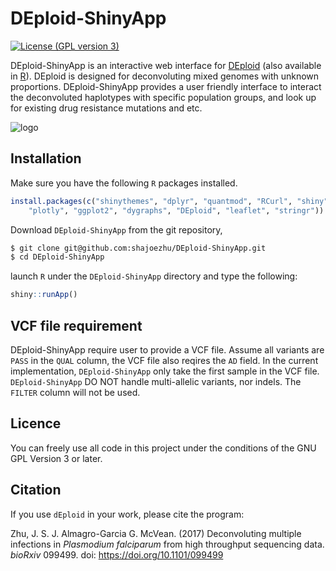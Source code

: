 # DEploid-ShinyApp

[![License (GPL version 3)](https://img.shields.io/badge/license-GPL%20version%203-brightgreen.svg)](http://opensource.org/licenses/GPL-3.0)

DEploid-ShinyApp is an interactive web interface for [DEploid](https://github.com/mcveanlab/DEploid) (also available in [R](cran.r-project.org/package=DEploid)). DEploid is designed for deconvoluting mixed genomes with unknown proportions. DEploid-ShinyApp provides a user friendly interface to interact the deconvoluted haplotypes with specific population groups, and look up for existing drug resistance mutations and etc.

![logo](https://github.com/shajoezhu/DEploid-ShinyApp/raw/master/www/screenShot.png "Screenshots")

Installation
------------

Make sure you have the following `R` packages installed.

```R
install.packages(c("shinythemes", "dplyr", "quantmod", "RCurl", "shiny",
    "plotly", "ggplot2", "dygraphs", "DEploid", "leaflet", "stringr"))
```

Download `DEploid-ShinyApp` from the git repository,

```bash
$ git clone git@github.com:shajoezhu/DEploid-ShinyApp.git
$ cd DEploid-ShinyApp
```

launch `R` under the `DEploid-ShinyApp` directory and type the following:

```R
shiny::runApp()
```

VCF file requirement
--------------------
DEploid-ShinyApp require user to provide a VCF file. Assume all variants are `PASS` in the `QUAL` column, the VCF file also reqires the `AD` field. In the current implementation, `DEploid-ShinyApp` only take the first sample in the VCF file. `DEploid-ShinyApp` DO NOT handle multi-allelic variants, nor indels. The `FILTER` column will not be used.

Licence
-------

You can freely use all code in this project under the conditions of the GNU GPL Version 3 or later.


Citation
--------

If you use `dEploid` in your work, please cite the program:

Zhu, J. S. J. Almagro-Garcia G. McVean. (2017) Deconvoluting multiple infections in *Plasmodium falciparum* from high throughput sequencing data. *bioRxiv* 099499. doi: https://doi.org/10.1101/099499
